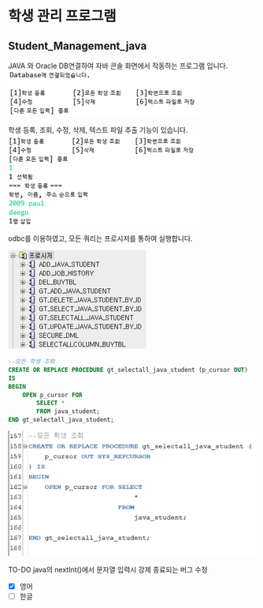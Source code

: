 # 학생 관리 프로그램
## Student_Management_java


JAVA 와 Oracle DB연결하여 자바 콘솔 화면에서 작동하는 프로그램 입니다.
<kbd>![시작](img/init.png)</kbd>

학생 등록, 조회, 수정, 삭제, 텍스트 파일 추출 기능이 있습니다.
<kbd>![튜플 삽입](img/add.png)</kbd>

odbc를 이용하였고, 모든 쿼리는 프로시저를 통하여 실행합니다.

![프로지저 리스트](img/listProcedure.png)

``` sql
--모든 학생 조회
CREATE OR REPLACE PROCEDURE gt_selectall_java_student (p_cursor OUT) 
IS 
BEGIN
    OPEN p_cursor FOR 
        SELECT *
        FROM java_student;
END gt_selectall_java_student;
```
![select Procedure](img/selectProcedure.png)


TO-DO
java의 nextInt()에서 문자열 입력시 강제 종료되는 버그 수정
- [x] 영어
- [ ] 한글